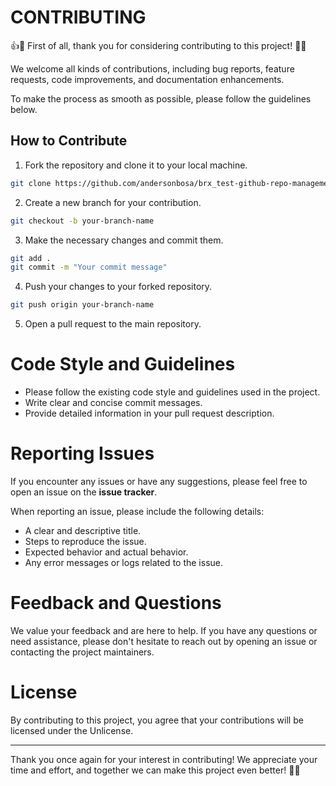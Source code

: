 # CONTRIBUTING

👍🎉 First of all, thank you for considering contributing to this project! 👏👏

We welcome all kinds of contributions, including bug reports, feature requests, code improvements, and documentation enhancements.

To make the process as smooth as possible, please follow the guidelines below.


## How to Contribute

1. Fork the repository and clone it to your local machine.

```bash
git clone https://github.com/andersonbosa/brx_test-github-repo-management
```

2. Create a new branch for your contribution.

```bash
git checkout -b your-branch-name
```

3. Make the necessary changes and commit them.

```bash
git add .
git commit -m "Your commit message"
```

4. Push your changes to your forked repository.

```bash
git push origin your-branch-name
```

5. Open a pull request to the main repository.


# Code Style and Guidelines

* Please follow the existing code style and guidelines used in the project.
* Write clear and concise commit messages.
* Provide detailed information in your pull request description.


# Reporting Issues

If you encounter any issues or have any suggestions, please feel free to open an issue on the **issue tracker**.

When reporting an issue, please include the following details:

* A clear and descriptive title.
* Steps to reproduce the issue.
* Expected behavior and actual behavior.
* Any error messages or logs related to the issue.


# Feedback and Questions

We value your feedback and are here to help. If you have any questions or need assistance, please don't hesitate to reach out by opening an issue or contacting the project maintainers.


# License

By contributing to this project, you agree that your contributions will be licensed under the Unlicense.


---

Thank you once again for your interest in contributing! We appreciate your time and effort, and together we can make this project even better! 🚀🌟



